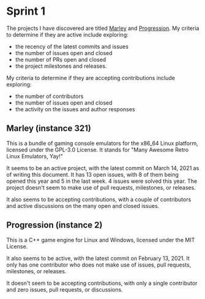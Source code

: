 # Sprint 1

The projects I have discovered are titled [Marley](https://github.com/beaumanvienna/marley) and [Progression](https://github.com/LiamTyler/Progression). My criteria
to determine if they are active include exploring:
- the recency of the latest commits and issues
- the number of issues open and closed
- the number of PRs open and closed
- the project milestones and releases.

My criteria to determine if they are accepting contributions include exploring:
- the number of contributors
- the number of issues open and closed
- the activity on the issues and author responses

## Marley (instance 321)

This is a bundle of gaming console emulators for the x86_64 Linux platform, licensed under the GPL-3.0 License. It stands for 
"Many Awesome Retro Linux Emulators, Yay!"

It seems to be an active project, with the latest commit on March 14, 2021 as of writing this document. It has 13 open issues, with 8 of them being opened this year
and 5 in the last week. 4 issues were solved this year. The project doesn't seem to make use of pull requests, milestones, or releases.

It also seems to be accepting contributions, with a couple of contributors and active discussions on the many open and closed issues.

## Progression (instance 2)

This is a C++ game engine for Linux and Windows, licensed under the MIT License.

It also seems to be active, with the latest commit on February 13, 2021. It only has one contributor who does not make use of issues, pull requests, milestones,
or releases.

It doesn't seem to be accepting contributions, with only a single contributor and zero issues, pull requests, or discussions.
